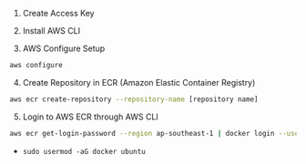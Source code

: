 
1. Create Access Key

2. Install AWS CLI

3. AWS Configure Setup
```bash
aws configure
```

4. Create Repository in ECR (Amazon Elastic Container Registry)
```bash
aws ecr create-repository --repository-name [repository name]
```

5. Login to AWS ECR through AWS CLI
```bash
aws ecr get-login-password --region ap-southeast-1 | docker login --username AWS --password-stdin [repository URI]
```

* `sudo usermod -aG docker ubuntu`
